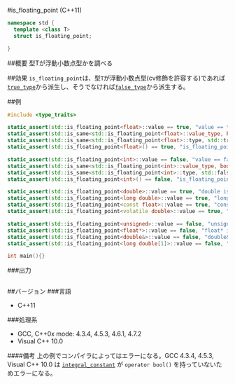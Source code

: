 #is_floating_point (C++11)
```cpp
namespace std {
  template <class T>
  struct is_floating_point;

}
```

##概要
型Tが浮動小数点型かを調べる

##効果
`is_floating_point`は、型`T`が浮動小数点型(cv修飾を許容する)であれば[`true_type`](./integral_constant-true_type-false_type.md)から派生し、そうでなければ[`false_type`](./integral_constant-true_type-false_type.md)から派生する。


##例
```cpp
#include <type_traits>

static_assert(std::is_floating_point<float>::value == true, "value == true, float is floating point");
static_assert(std::is_same<std::is_floating_point<float>::value_type, bool>::value, "value_type == bool");
static_assert(std::is_same<std::is_floating_point<float>::type, std::true_type>::value, "type == true_type");
static_assert(std::is_floating_point<float>() == true, "is_floating_point<float>() == true");

static_assert(std::is_floating_point<int>::value == false, "value == false, int is not floating point");
static_assert(std::is_same<std::is_floating_point<int>::value_type, bool>::value, "value_type == bool");
static_assert(std::is_same<std::is_floating_point<int>::type, std::false_type>::value, "type == false_type");
static_assert(std::is_floating_point<int>() == false, "is_floating_point<int>() == false");

static_assert(std::is_floating_point<double>::value == true, "double is floating point");
static_assert(std::is_floating_point<long double>::value == true, "long double is floating point");
static_assert(std::is_floating_point<const float>::value == true, "const float is floating point");
static_assert(std::is_floating_point<volatile double>::value == true, "volatile double is floating point");

static_assert(std::is_floating_point<unsigned>::value == false, "unsigned is not floating point");
static_assert(std::is_floating_point<float*>::value == false, "float* is not floating point");
static_assert(std::is_floating_point<double&>::value == false, "double& is not floating point");
static_assert(std::is_floating_point<long double[1]>::value == false, "long double[1] is not floating point");

int main(){}
```

###出力
```
```

##バージョン
###言語
- C++11

###処理系
- GCC, C++0x mode: 4.3.4, 4.5.3, 4.6.1, 4.7.2
- Visual C++ 10.0

####備考
上の例でコンパイラによってはエラーになる。GCC 4.3.4, 4.5.3, Visual C++ 10.0 は [`integral_constant`](./integral_constant-true_type-false_type.md) が `operator bool()` を持っていないためエラーになる。


